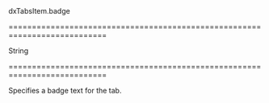 <!--id-->dxTabsItem.badge<!--/id-->
===========================================================================
<!--type-->String<!--/type-->
===========================================================================

<!--shortDescription-->
Specifies a badge text for the tab.
<!--/shortDescription-->

<!--fullDescription-->

<!--/fullDescription-->